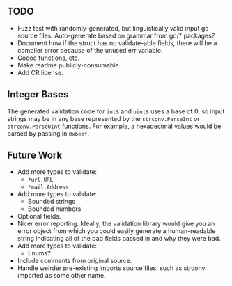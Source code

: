 TODO
----
 - Fuzz test with randomly-generated, but linguistically valid input go
   source files.  Auto-generate based on grammar from go/\* packages?
 - Document how if the struct has no validate-able fields, there will be
   a compiler error because of the unused err variable.
 - Godoc functions, etc.
 - Make readme publicly-consumable.
 - Add CR license.

Integer Bases
-------------
The generated validation code for `int`s and `uint`s uses a base of 0,
so input strings may be in any base represented by the
`strconv.ParseInt` or `strconv.ParseUint` functions.  For example, a
hexadecimal values would be parsed by passing in `0xbeef`.

Future Work
-----------
 - Add more types to validate:
    - `*url.URL`
    - `*mail.Address`
 - Add more types to validate:
    - Bounded strings
    - Bounded numbers
 - Optional fields.
 - Nicer error reporting.  Ideally, the validation library would give
   you an error object from which you could easily generate a
   human-readable string indicating all of the bad fields passed in and
   why they were bad.
 - Add more types to validate:
    - Enums?
 - Include comments from original source.
 - Handle weirder pre-existing imports source files, such as strconv
   imported as some other name.
